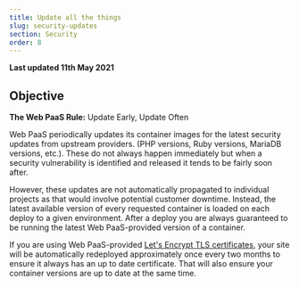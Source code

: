 ```yaml
---
title: Update all the things
slug: security-updates
section: Security
order: 8
---
```


**Last updated 11th May 2021**


## Objective  

**The Web PaaS Rule:** Update Early, Update Often

Web PaaS periodically updates its container images for the latest security updates from upstream providers.  (PHP versions, Ruby versions, MariaDB versions, etc.).  These do not always happen immediately but when a security vulnerability is identified and released it tends to be fairly soon after.

However, these updates are not automatically propagated to individual projects as that would involve potential customer downtime.  Instead, the latest available version of every requested container is loaded on each deploy to a given environment.  After a deploy you are always guaranteed to be running the latest Web PaaS-provided version of a container.

If you are using Web PaaS-provided [Let's Encrypt TLS certificates](../configuration-routes/https), your site will be automatically redeployed approximately once every two months to ensure it always has an up to date certificate.  That will also ensure your container versions are up to date at the same time.
